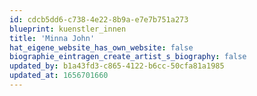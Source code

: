 ```yaml
---
id: cdcb5dd6-c738-4e22-8b9a-e7e7b751a273
blueprint: kuenstler_innen
title: 'Minna John'
hat_eigene_website_has_own_website: false
biographie_eintragen_create_artist_s_biography: false
updated_by: b1a43fd3-c865-4122-b6cc-50cfa81a1985
updated_at: 1656701660
---
```

